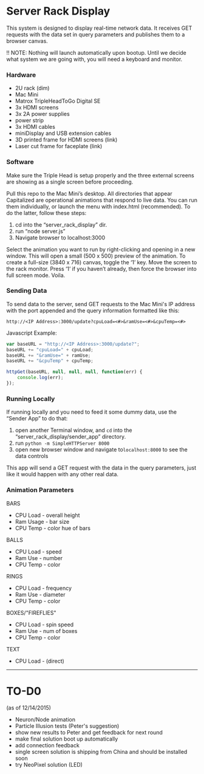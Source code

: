 # Server Rack Display
This system is designed to display real-time network data. It receives GET requests with the data set in query parameters and publishes them to a browser canvas. 

!! NOTE: Nothing will launch automatically upon bootup. Until we decide what system we are going with, you will need a keyboard and monitor. 

### Hardware
* 2U rack (dim)
* Mac Mini
* Matrox TripleHeadToGo Digital SE
* 3x HDMI screens
* 3x 2A power supplies
* power strip
* 3x HDMI cables
* miniDisplay and USB extension cables
* 3D printed frame for HDMI screens (link)
* Laser cut frame for faceplate (link)

### Software
Make sure the Triple Head is setup properly and the three external screens are showing as a single screen before proceeding.


Pull this repo to the Mac Mini’s desktop.
All directories that appear Capitalized are operational animations that respond to live data. You can run them individually, or launch the menu with index.html (recommended). To do the latter, follow these steps:

1. cd into the “server_rack_display” dir. 
2. run “node server.js”
3. Navigate browser to localhost:3000

Select the animation you want to run by right-clicking and opening in a new window. This will open a small (500 x 500) preview of the animation. To create a full-size (3840 x 716) canvas, toggle the  ‘1’ key. Move the screen to the rack monitor. Press ‘1’ if you haven’t already, then force the browser into full screen mode. Voila. 

### Sending Data
To send data to the server, send GET requests to the Mac Mini's IP address with the port appended and the query information formatted like this: 

```
http://<IP Address>:3000/update?cpuLoad=<#>&ramUse=<#>&cpuTemp=<#>
```

Javascript Example:
```javascript
var baseURL = "http://<IP Address>:3000/update?";
baseURL += "cpuLoad=" + cpuLoad;
baseURL += "&ramUse=" + ramUse;
baseURL += "&cpuTemp" + cpuTemp;

httpGet(baseURL, null, null, null, function(err) {
	console.log(err);
});
```

### Running Locally
If running locally and you need to feed it some dummy data, use the “Sender App” to do that:

1. open another Terminal window, and ```cd``` into the “server_rack_display/sender_app” directory.
2. run ```python -m SimpleHTTPServer 8000```
3. open new browser window and navigate to```localhost:8000``` to see the data controls

This app will send a GET request with the data in the query parameters, just like it would happen with any other real data.


### Animation Parameters
BARS
* CPU Load - overall height
* Ram Usage - bar size
* CPU Temp - color hue of bars

BALLS
* CPU Load - speed 
* Ram Use  - number 
* CPU Temp - color

RINGS
* CPU Load - frequency
* Ram Use  - diameter
* CPU Temp - color

BOXES/"FIREFLIES"
* CPU Load - spin speed
* Ram Use  - num of boxes
* CPU Temp - color

TEXT
* CPU Load - (direct)

- - -
# TO-D0
(as of 12/14/2015)

- Neuron/Node animation
- Particle Illusion tests (Peter's suggestion)
- show new results to Peter and get feedback for next round
- make final solution boot up automatically 
- add connection feedback
- single screen solution is shipping from China and should be installed soon
- try NeoPixel solution (LED) 
